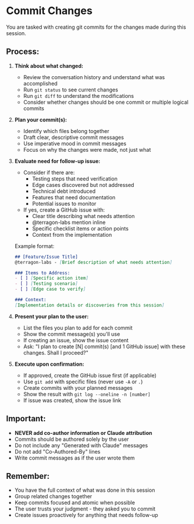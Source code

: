 # Commit Changes

You are tasked with creating git commits for the changes made during this session.

## Process:

1. **Think about what changed:**
   - Review the conversation history and understand what was accomplished
   - Run `git status` to see current changes
   - Run `git diff` to understand the modifications
   - Consider whether changes should be one commit or multiple logical commits

2. **Plan your commit(s):**
   - Identify which files belong together
   - Draft clear, descriptive commit messages
   - Use imperative mood in commit messages
   - Focus on why the changes were made, not just what

3. **Evaluate need for follow-up issue:**
   - Consider if there are:
     - Testing steps that need verification
     - Edge cases discovered but not addressed
     - Technical debt introduced
     - Features that need documentation
     - Potential issues to monitor
   - If yes, create a GitHub issue with:
     - Clear title describing what needs attention
     - @terragon-labs mention inline
     - Specific checklist items or action points
     - Context from the implementation

   Example format:
   ```markdown
   ## [Feature/Issue Title]
   @terragon-labs - [Brief description of what needs attention]
   
   ### Items to Address:
   - [ ] [Specific action item]
   - [ ] [Testing scenario]
   - [ ] [Edge case to verify]
   
   ### Context:
   [Implementation details or discoveries from this session]
   ```

4. **Present your plan to the user:**
   - List the files you plan to add for each commit
   - Show the commit message(s) you'll use
   - If creating an issue, show the issue content
   - Ask: "I plan to create [N] commit(s) [and 1 GitHub issue] with these changes. Shall I proceed?"

5. **Execute upon confirmation:**
   - If approved, create the GitHub issue first (if applicable)
   - Use `git add` with specific files (never use `-A` or `.`)
   - Create commits with your planned messages
   - Show the result with `git log --oneline -n [number]`
   - If issue was created, show the issue link

## Important:
- **NEVER add co-author information or Claude attribution**
- Commits should be authored solely by the user
- Do not include any "Generated with Claude" messages
- Do not add "Co-Authored-By" lines
- Write commit messages as if the user wrote them

## Remember:
- You have the full context of what was done in this session
- Group related changes together
- Keep commits focused and atomic when possible
- The user trusts your judgment - they asked you to commit
- Create issues proactively for anything that needs follow-up